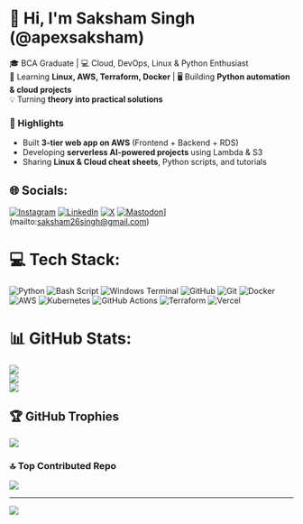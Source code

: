 # 👋 Hi, I'm Saksham Singh (@apexsaksham)

🎓 BCA Graduate | 💻 Cloud, DevOps, Linux & Python Enthusiast  
🌱 Learning **Linux, AWS, Terraform, Docker** | 🖥️ Building **Python automation & cloud projects**  
💡 Turning **theory into practical solutions**  

### 🚀 Highlights
- Built **3-tier web app on AWS** (Frontend + Backend + RDS)  
- Developing **serverless AI-powered projects** using Lambda & S3  
- Sharing **Linux & Cloud cheat sheets**, Python scripts, and tutorials


## 🌐 Socials:
[![Instagram](https://img.shields.io/badge/Instagram-%23E4405F.svg?logo=Instagram&logoColor=white)](https://instagram.com/@becomingsakshamm) [![LinkedIn](https://img.shields.io/badge/LinkedIn-%230077B5.svg?logo=linkedin&logoColor=white)](https://linkedin.com/in/www.linkedin.com/in/saksham-singh-pundhir-314260261) [![X](https://img.shields.io/badge/X-black.svg?logo=X&logoColor=white)](https://x.com/@SakshamPundhir) [![Mastodon](https://img.shields.io/badge/-MASTODON-%232B90D9?logo=mastodon&logoColor=white)](https://img.shields.io/badge/Email-D14836?logo=gmail&logoColor=white)](mailto:saksham26singh@gmail.com) 

# 💻 Tech Stack:
![Python](https://img.shields.io/badge/python-3670A0?style=for-the-badge&logo=python&logoColor=ffdd54) ![Bash Script](https://img.shields.io/badge/bash_script-%23121011.svg?style=for-the-badge&logo=gnu-bash&logoColor=white) ![Windows Terminal](https://img.shields.io/badge/Windows%20Terminal-%234D4D4D.svg?style=for-the-badge&logo=windows-terminal&logoColor=white) ![GitHub](https://img.shields.io/badge/github-%23121011.svg?style=for-the-badge&logo=github&logoColor=white) ![Git](https://img.shields.io/badge/git-%23F05033.svg?style=for-the-badge&logo=git&logoColor=white) ![Docker](https://img.shields.io/badge/docker-%230db7ed.svg?style=for-the-badge&logo=docker&logoColor=white) ![AWS](https://img.shields.io/badge/AWS-%23FF9900.svg?style=for-the-badge&logo=amazon-aws&logoColor=white) ![Kubernetes](https://img.shields.io/badge/kubernetes-%23326ce5.svg?style=for-the-badge&logo=kubernetes&logoColor=white) ![GitHub Actions](https://img.shields.io/badge/github%20actions-%232671E5.svg?style=for-the-badge&logo=githubactions&logoColor=white) ![Terraform](https://img.shields.io/badge/terraform-%235835CC.svg?style=for-the-badge&logo=terraform&logoColor=white) ![Vercel](https://img.shields.io/badge/vercel-%23000000.svg?style=for-the-badge&logo=vercel&logoColor=white)
# 📊 GitHub Stats:
![](https://github-readme-stats.vercel.app/api?username=apexsaksham&theme=gotham&hide_border=false&include_all_commits=true&count_private=true)<br/>
![](https://nirzak-streak-stats.vercel.app/?user=apexsaksham&theme=gotham&hide_border=false)<br/>
![](https://github-readme-stats.vercel.app/api/top-langs/?username=apexsaksham&theme=gotham&hide_border=false&include_all_commits=true&count_private=true&layout=compact)

## 🏆 GitHub Trophies
![](https://github-profile-trophy.vercel.app/?username=apexsaksham&theme=dracula&no-frame=false&no-bg=false&margin-w=4)

### 🔝 Top Contributed Repo
![](https://github-contributor-stats.vercel.app/api?username=apexsaksham&limit=5&theme=darcula&combine_all_yearly_contributions=true)

---
[![](https://visitcount.itsvg.in/api?id=apexsaksham&icon=5&color=1)](https://visitcount.itsvg.in)

<!-- Proudly created with GPRM ( https://gprm.itsvg.in ) -->
